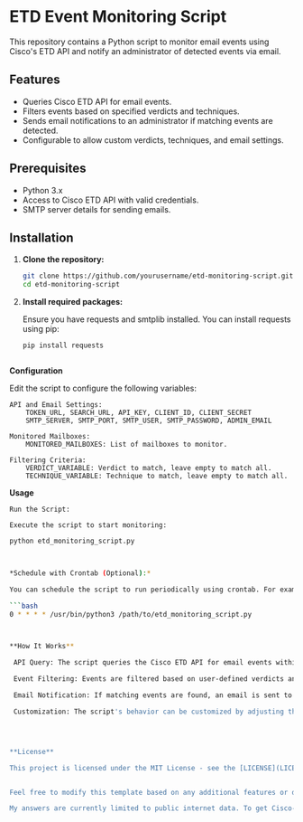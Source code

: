 # ETD Event Monitoring Script

This repository contains a Python script to monitor email events using Cisco's ETD API and notify an administrator of detected events via email.

## Features

- Queries Cisco ETD API for email events.
- Filters events based on specified verdicts and techniques.
- Sends email notifications to an administrator if matching events are detected.
- Configurable to allow custom verdicts, techniques, and email settings.

## Prerequisites

- Python 3.x
- Access to Cisco ETD API with valid credentials.
- SMTP server details for sending emails.

## Installation

1. **Clone the repository:**

   ```bash
   git clone https://github.com/yourusername/etd-monitoring-script.git
   cd etd-monitoring-script


2. **Install required packages:**

   Ensure you have requests and smtplib installed. You can install requests using pip:
   ```bash
   pip install requests



**Configuration**

Edit the script to configure the following variables:

    API and Email Settings:
        TOKEN_URL, SEARCH_URL, API_KEY, CLIENT_ID, CLIENT_SECRET
        SMTP_SERVER, SMTP_PORT, SMTP_USER, SMTP_PASSWORD, ADMIN_EMAIL

    Monitored Mailboxes:
        MONITORED_MAILBOXES: List of mailboxes to monitor.

    Filtering Criteria:
        VERDICT_VARIABLE: Verdict to match, leave empty to match all.
        TECHNIQUE_VARIABLE: Technique to match, leave empty to match all.





**Usage**

    Run the Script:

    Execute the script to start monitoring:

   ```bash
   python etd_monitoring_script.py



*Schedule with Crontab (Optional):*

You can schedule the script to run periodically using crontab. For example, to run every hour, add the following line to your crontab:

```bash
0 * * * * /usr/bin/python3 /path/to/etd_monitoring_script.py



**How It Works**

    API Query: The script queries the Cisco ETD API for email events within the last hour.

    Event Filtering: Events are filtered based on user-defined verdicts and techniques.

    Email Notification: If matching events are found, an email is sent to the administrator with details of the events.

    Customization: The script's behavior can be customized by adjusting the user-configurable variables at the top of the script.




**License**

This project is licensed under the MIT License - see the [LICENSE](LICENSE) file for details.


Feel free to modify this template based on any additional features or details specific to your implementation. Once your README.md is ready, you can upload it to your GitHub repository. If you have any questions or need further assistance, feel free to ask!

My answers are currently limited to public internet data. To get Cisco-specific information about this topic, please start a new chat and select Cisco-data as your data source.
